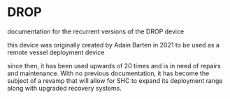 # DROP
documentation for the recurrent versions of the DROP device

this device was originally created by Adain Barten in 2021 to be used as a remote vessel deployment device

since then, it has been used upwards of 20 times and is in need of repairs and maintenance. With no previous documentation,
it has become the subject of a revamp that will allow for SHC to expand its deployment range along with upgraded recovery systems.
